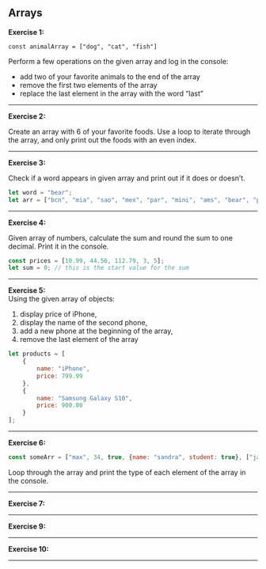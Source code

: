 ## Arrays

**Exercise 1:**  

`const animalArray = ["dog", "cat", "fish"]`

Perform a few operations on the given array and log in the console:
* add two of your favorite animals to the end of the array
* remove the first two elements of the array
* replace the last element in the array with the word “last”

---
**Exercise 2:**  

Create an array with 6 of your favorite foods. Use a loop to iterate through the array, and only print out the foods with an even index.

---
**Exercise 3:**  

Check if a word appears in given array and print out if it does or doesn’t.
``` javascript
let word = "bear";
let arr = ["bcn", "mia", "sao", "mex", "par", "mini", "ams", "bear", "paris", "lis", "mad"];
```
---
**Exercise 4:** 

Given array of numbers, calculate the sum and round the sum to one decimal. Print it in the console.  
``` javascript
const prices = [10.99, 44.56, 112.79, 3, 5];
let sum = 0; // this is the start value for the sum
```
---
**Exercise 5:**  
 Using the given array of objects:
1. display price of iPhone,
1. display the name of the second phone,
1. add a new phone at the beginning of the array,
1. remove the last element of the array

```javascript
let products = [
    {
        name: "iPhone",
        price: 799.99
    },
    {
        name: "Samsung Galaxy S10",
        price: 900.00
    }
];
```
---
**Exercise 6:** 
``` javascript
const someArr = ["max", 34, true, {name: "sandra", student: true}, ["javascript", "mongodb", "react"]];
```
Loop through the array and print the type of each element of the array in the console.

---

**Exercise 7:**  
 
---

**Exercise 9:**  
 
---
**Exercise 10:**  


---

